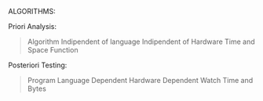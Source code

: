 ALGORITHMS:

Priori Analysis:
> Algorithm
> Indipendent of language
> Indipendent of Hardware 
> Time and Space Function

Posteriori Testing:
> Program
> Language Dependent
> Hardware Dependent
> Watch Time and Bytes
